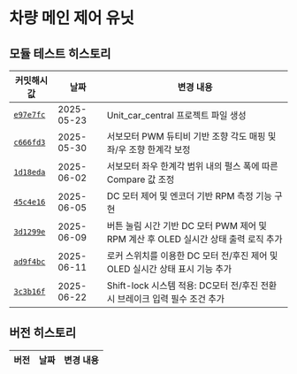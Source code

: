 # 차량 메인 제어 유닛

## 모듈 테스트 히스토리

| 커밋해시값 | 날짜         | 변경 내용 |
|----------|--------------|-----------|
| [`e97e7fc`](https://github.com/YeonsuJ/Car_control_project/commit/e97e7fc52aa7a19635b8d633540d07a471143fa9) | 2025-05-23 | Unit_car_central 프로젝트 파일 생성 |
| [`c666fd3`](https://github.com/YeonsuJ/Car_control_project/commit/c666fd3a62c6b6f6c9f868a21637e81b8ca79b3c) | 2025-05-30 | 서보모터 PWM 듀티비 기반 조향 각도 매핑 및 좌/우 조향 한계각 보정 |
| [`1d18eda`](https://github.com/YeonsuJ/Car_control_project/commit/1d18eda88c05c9aac707a6153e64591776d5ae05) | 2025-06-02 | 서보모터 좌우 한계각 범위 내의 펄스 폭에 따른 Compare 값 조정 |
| [`45c4e16`](https://github.com/YeonsuJ/Car_control_project/commit/45c4e164ce43241788da8687f2dbf96ccc241a7f) | 2025-06-05 | DC 모터 제어 및 엔코더 기반 RPM 측정 기능 구현 |
| [`3d1299e`](https://github.com/YeonsuJ/Car_control_project/commit/3d1299e5b8503f3396420f090a27b58ee6edd679) | 2025-06-09 | 버튼 눌림 시간 기반 DC 모터 PWM 제어 및 RPM 계산 후 OLED 실시간 상태 출력 로직 추가 |
| [`ad9f4bc`](https://github.com/YeonsuJ/Car_control_project/commit/ad9f4bc341844dbb1dcecefefb23643b87a2f076) | 2025-06-11 | 로커 스위치를 이용한 DC 모터 전/후진 제어 및 OLED 실시간 상태 표시 기능 추가|
| [`3c3b16f`](https://github.com/YeonsuJ/Car_control_project/commit/3c3b16f653379466fd9c0d39f7b53c472481e6a6) | 2025-06-22 | Shift-lock 시스템 적용: DC모터 전/후진 전환 시 브레이크 입력 필수 조건 추가|



## 버전 히스토리
| 버전 | 날짜         | 변경 내용 |
|----------|--------------|-----------|
